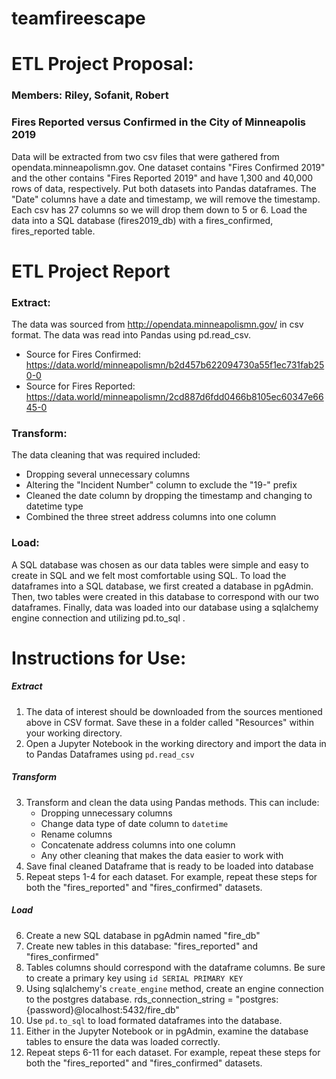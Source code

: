 # teamfireescape
# ETL Project Proposal:
### Members: Riley, Sofanit, Robert
### Fires Reported versus Confirmed in the City of Minneapolis 2019

Data will be extracted from two csv files that were gathered from opendata.minneapolismn.gov. One dataset contains "Fires Confirmed 2019" and the other contains "Fires Reported 2019" and have 1,300 and 40,000 rows of data, respectively.
Put both datasets into Pandas dataframes. The "Date" columns have a date and timestamp, we will remove the timestamp. Each csv has 27 columns so we will drop them down to 5 or 6.
Load the data into a SQL database (fires2019_db) with a fires_confirmed, fires_reported table.

# ETL Project Report

### Extract:
The data was sourced from http://opendata.minneapolismn.gov/ in csv format. The data was read into Pandas using pd.read_csv.
* Source for Fires Confirmed:
https://data.world/minneapolismn/b2d457b622094730a55f1ec731fab250-0
* Source for Fires Reported:
https://data.world/minneapolismn/2cd887d6fdd0466b8105ec60347e6645-0

### Transform:
The data cleaning that was required included:
* Dropping several unnecessary columns
* Altering the "Incident Number" column to exclude the "19-" prefix
* Cleaned the date column by dropping the timestamp and changing to datetime type
* Combined the three street address columns into one column

### Load:
A SQL database was chosen as our data tables were simple and easy to create in SQL and we felt most comfortable using SQL. To load the dataframes into a SQL database, we first created a database in pgAdmin. Then, two tables were created in this database to correspond with our two dataframes. Finally, data was loaded into our database using a sqlalchemy engine connection and utilizing pd.to_sql .

# Instructions for Use:

##### Extract
1. The data of interest should be downloaded from the sources mentioned above in CSV format. Save these in a folder called "Resources" within your working directory.
2. Open a Jupyter Notebook in the working directory and import the data in to Pandas Dataframes using `pd.read_csv`

##### Transform
3. Transform and clean the data using Pandas methods. This can include:
    - Dropping unnecessary columns
    - Change data type of date column to `datetime`
    - Rename columns
    - Concatenate address columns into one column
    - Any other cleaning that makes the data easier to work with
4. Save final cleaned Dataframe that is ready to be loaded into database
5. Repeat steps 1-4 for each dataset. For example, repeat these steps for both the "fires_reported" and "fires_confirmed" datasets.

##### Load
6. Create a new SQL database in pgAdmin named "fire_db"
7. Create new tables in this database: "fires_reported" and "fires_confirmed"
8. Tables columns should correspond with the dataframe columns. Be sure to create a primary key using `id SERIAL PRIMARY KEY`
9. Using sqlalchemy's `create_engine` method, create an engine connection to the postgres database.
    rds_connection_string = "postgres:{password}@localhost:5432/fire_db"
10. Use `pd.to_sql` to load formated dataframes into the database.
11. Either in the Jupyter Notebook or in pgAdmin, examine the database tables to ensure the data was loaded correctly.
12. Repeat steps 6-11 for each dataset. For example, repeat these steps for both the "fires_reported" and "fires_confirmed" datasets.
